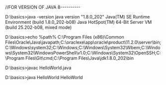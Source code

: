 //FOR VERSION OF JAVA 8----------

D:\basics>java -version
java version "1.8.0_202"
Java(TM) SE Runtime Environment (build 1.8.0_202-b08)
Java HotSpot(TM) 64-Bit Server VM (build 25.202-b08, mixed mode)

D:\basics>echo %path%
C:\Program Files (x86)\Common Files\Oracle\Java\javapath;C:\oraclexe\app\oracle\product\11.2.0\server\bin;C:\Windows\system32;C:\Windows;C:\Windows\System32\Wbem;C:\Windows\System32\WindowsPowerShell\v1.0\;C:\Windows\System32\OpenSSH\;C:\Program Files\Git\cmd;C:\Program Files\Java\jdk1.8.0_202\bin

D:\basics>javac HelloWorld.java

D:\basics>java HelloWorld
HelloWorld
